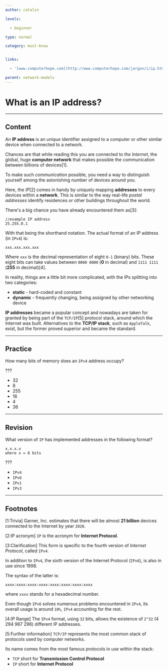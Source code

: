 ```yaml
---
author: catalin

levels:

  - beginner

type: normal

category: must-know


links:

  - '[www.computerhope.com](http://www.computerhope.com/jargon/i/ip.htm){website}'

parent: network-models
---
```


# What is an IP address?

---
## Content

An **IP address** is an *unique* identifier assigned to a computer or other similar device when connected to a network.

Chances are that while reading this you are connected to *the Internet*, the global, huge **computer network** that makes possible the communication between billions of devices[1].

To make such *communication* possible, you need a way to distinguish yourself among the astonishing number of devices around you.

Here, the *IP*[2] comes in handy by uniquely mapping **addresses** to every devices within a **network**. This is similar to the way real-life *postal addresses* identify residences or other buildings throughout the world.

There's a big chance you have already encountered them as[3]:
```
//example IP address
25.255.0.1
```

With that being the shorthand notation. The actual format of an IP address (in `IPv4`) is: 
```
xxx.xxx.xxx.xxx
```
Where `xxx` is the decimal representation of eight `0-1` (binary) bits. These eight bits can take values between `0000 0000` (**0** in decimal) and `1111 1111` (**255** in decimal)[4].

In reality, things are a little bit more complicated, with the IPs splitting into two categories:
 - **static** - hard-coded and constant
 - **dynamic** - frequently changing, being assigned by other networking device

**IP addresses** became a popular concept and nowadays are taken for granted by being part of the `TCP/IP`[5] protocol stack, around which the Internet was built.
Alternatives to the **TCP/IP stack**, such as `AppleTalk`, exist, but the former proved superior and became the standard.

---
## Practice

How many bits of memory does an `IPv4` address occupy?

???


* 32
* 8
* 255
* 16
* 4
* 36

---
## Revision

What version of `IP` has implemented addresses in the following format?
```
x.x.x.x
where x = 8 bits
```

???


* `IPv4`
* `IPv6`
* `IPv1`
* `IPv3`

---
## Footnotes
[1:Trivia]
Garner, Inc. estimates that there will be almost **21 billion** devices connected to the Internet by year `2020`.

[2:IP acronym]
`IP` is the acronym for **Internet Protocol**.

[3:Clarification]
This form is specific to the fourth version of *Internet Protocol*, called `IPv4`.

In addition to `IPv4`, the sixth version of the Internet Protocol (`IPv6`), is also in use since 1998.

The syntax of the latter is:
```
xxxx:xxxx:xxxx:xxxx:xxxx:xxxx:xxxx:xxxx
```
where `xxxx` stands for a hexadecimal number.

Even though `IPv6` solves numerous problems encountered in `IPv4`, its overall usage is around `10%`, `IPv4` accounting for the rest.

[4:IP Range]
The `IPv4` format, using `32` bits, allows the existence of `2^32` (4 294 967 296) different IP addresses.

[5:Further information]
`TCP/IP` represents the most common stack of protocols used by computer networks.

Its name comes from the most famous protocols in use within the stack:
 - `TCP` short for **Transmission Control Protocol**
 - `IP` short for **Internet Protocol**

